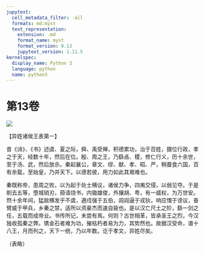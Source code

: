 ```yaml
---
jupytext:
  cell_metadata_filter: -all
  formats: md:myst
  text_representation:
    extension: .md
    format_name: myst
    format_version: 0.13
    jupytext_version: 1.11.5
kernelspec:
  display_name: Python 3
  language: python
  name: python3
---
```

# 第13卷
![](image/cover.jpg)

【异姓诸侯王表第一】

昔《诗》、《书》述虞、夏之际，舜、禹受禅，积德累功，治于百姓，摄位行政，孝之于天，经数十年，然后在位。殷、周之王，乃繇卨、稷，修仁行义，历十余世，至于汤、武，然后放杀。秦起襄公，章文、缪、献、孝、昭、严，稍蚕食六国，百有余载，至始皇，乃并天下。以德若彼，用力如此其艰难也。

秦既称帝，患周之败，以为起于处士横议，诸侯力争，四夷交侵，以弱见夺。于是削去五等，堕城销刃，箝语烧书，内锄雄俊，外攘胡、粤，有一威权，为万世安。然十余年间，猛敌横发乎不虞，適戍强于五伯，闾阎逼于戎狄，响应憯于谤议，奋臂威于甲兵，乡秦之禁，适所以资豪杰而速自毙也。是以汉亡尺土之阶，繇一剑之任，五载而成帝业。书传所记，未尝有焉。何则？古世相革，皆承圣王之烈，今汉独收孤秦之弊。镌金石者难为功，摧枯朽者易为力，其势然也。故据汉受命，谱十八王，月而列之，天下一统，乃以年数。讫于孝文，异姓尽矣。

（表略）

